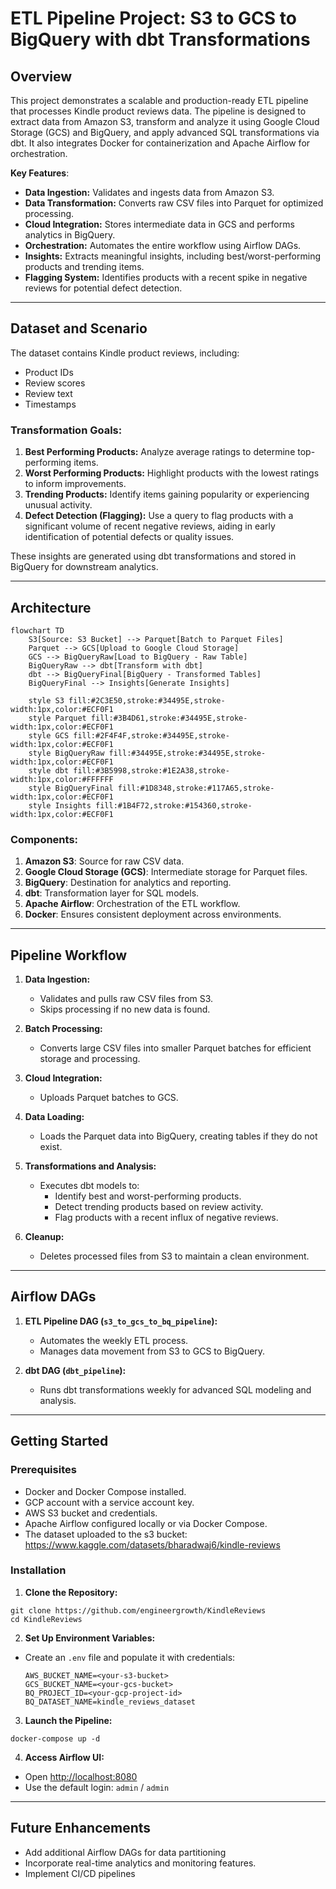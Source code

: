 # ETL Pipeline Project: S3 to GCS to BigQuery with dbt Transformations

## Overview

This project demonstrates a scalable and production-ready ETL pipeline that processes Kindle product reviews data. The pipeline is designed to extract data from Amazon S3, transform and analyze it using Google Cloud Storage (GCS) and BigQuery, and apply advanced SQL transformations via dbt. It also integrates Docker for containerization and Apache Airflow for orchestration.

**Key Features**:
- **Data Ingestion:** Validates and ingests data from Amazon S3.
- **Data Transformation:** Converts raw CSV files into Parquet for optimized processing.
- **Cloud Integration:** Stores intermediate data in GCS and performs analytics in BigQuery.
- **Orchestration:** Automates the entire workflow using Airflow DAGs.
- **Insights:** Extracts meaningful insights, including best/worst-performing products and trending items.
- **Flagging System:** Identifies products with a recent spike in negative reviews for potential defect detection.

---

## Dataset and Scenario

The dataset contains Kindle product reviews, including:
- Product IDs
- Review scores
- Review text
- Timestamps

### Transformation Goals:
1. **Best Performing Products:** Analyze average ratings to determine top-performing items.
2. **Worst Performing Products:** Highlight products with the lowest ratings to inform improvements.
3. **Trending Products:** Identify items gaining popularity or experiencing unusual activity.
4. **Defect Detection (Flagging):** Use a query to flag products with a significant volume of recent negative reviews, aiding in early identification of potential defects or quality issues.

These insights are generated using dbt transformations and stored in BigQuery for downstream analytics.

---

## Architecture

```mermaid
flowchart TD
    S3[Source: S3 Bucket] --> Parquet[Batch to Parquet Files]
    Parquet --> GCS[Upload to Google Cloud Storage]
    GCS --> BigQueryRaw[Load to BigQuery - Raw Table]
    BigQueryRaw --> dbt[Transform with dbt]
    dbt --> BigQueryFinal[BigQuery - Transformed Tables]
    BigQueryFinal --> Insights[Generate Insights]

    style S3 fill:#2C3E50,stroke:#34495E,stroke-width:1px,color:#ECF0F1
    style Parquet fill:#3B4D61,stroke:#34495E,stroke-width:1px,color:#ECF0F1
    style GCS fill:#2F4F4F,stroke:#34495E,stroke-width:1px,color:#ECF0F1
    style BigQueryRaw fill:#34495E,stroke:#34495E,stroke-width:1px,color:#ECF0F1
    style dbt fill:#3B5998,stroke:#1E2A38,stroke-width:1px,color:#FFFFFF
    style BigQueryFinal fill:#1D8348,stroke:#117A65,stroke-width:1px,color:#ECF0F1
    style Insights fill:#1B4F72,stroke:#154360,stroke-width:1px,color:#ECF0F1
```

### Components:
1. **Amazon S3**: Source for raw CSV data.
2. **Google Cloud Storage (GCS)**: Intermediate storage for Parquet files.
3. **BigQuery**: Destination for analytics and reporting.
4. **dbt**: Transformation layer for SQL models.
5. **Apache Airflow**: Orchestration of the ETL workflow.
6. **Docker**: Ensures consistent deployment across environments.

---

## Pipeline Workflow

1. **Data Ingestion:**
   - Validates and pulls raw CSV files from S3.
   - Skips processing if no new data is found.

2. **Batch Processing:**
   - Converts large CSV files into smaller Parquet batches for efficient storage and processing.

3. **Cloud Integration:**
   - Uploads Parquet batches to GCS.

4. **Data Loading:**
   - Loads the Parquet data into BigQuery, creating tables if they do not exist.

5. **Transformations and Analysis:**
   - Executes dbt models to:
     - Identify best and worst-performing products.
     - Detect trending products based on review activity.
     - Flag products with a recent influx of negative reviews.

6. **Cleanup:**
   - Deletes processed files from S3 to maintain a clean environment.

---

## Airflow DAGs

1. **ETL Pipeline DAG (`s3_to_gcs_to_bq_pipeline`):**
   - Automates the weekly ETL process.
   - Manages data movement from S3 to GCS to BigQuery.

2. **dbt DAG (`dbt_pipeline`):**
   - Runs dbt transformations weekly for advanced SQL modeling and analysis.

---

## Getting Started

### Prerequisites
- Docker and Docker Compose installed.
- GCP account with a service account key.
- AWS S3 bucket and credentials.
- Apache Airflow configured locally or via Docker Compose.
- The dataset uploaded to the s3 bucket:  https://www.kaggle.com/datasets/bharadwaj6/kindle-reviews

### Installation

1. **Clone the Repository:**
```
git clone https://github.com/engineergrowth/KindleReviews 
cd KindleReviews
```

2. **Set Up Environment Variables:**
- Create an `.env` file and populate it with credentials:
  ```
  AWS_BUCKET_NAME=<your-s3-bucket>
  GCS_BUCKET_NAME=<your-gcs-bucket>
  BQ_PROJECT_ID=<your-gcp-project-id>
  BQ_DATASET_NAME=kindle_reviews_dataset
  ```

3. **Launch the Pipeline:**

```
docker-compose up -d
```


4. **Access Airflow UI:**
- Open [http://localhost:8080](http://localhost:8080)
- Use the default login: `admin` / `admin`

---

## Future Enhancements

- Add additional Airflow DAGs for data partitioning 
- Incorporate real-time analytics and monitoring features.
- Implement CI/CD pipelines
